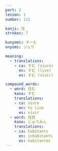 ```yaml
---
part: 2
lesson: 1
number: 111

kanji: 住
strokes: 7

kunyomi: すーむ
onyomi: ジュウ

meaning:
  - translations:
    - ca: すむ (viure)
      en: すむ (live)
      es: すむ (vivir)

compound_words:
  - word: 住む
    kana: すむ
    translations:
    - ca: viure
      en: to live
      es: vivir
  - word: 住民
    kana: じゅうみん
    translations:
    - ca: habitants
      en: inhabitants
      es: habitantes
---
```

